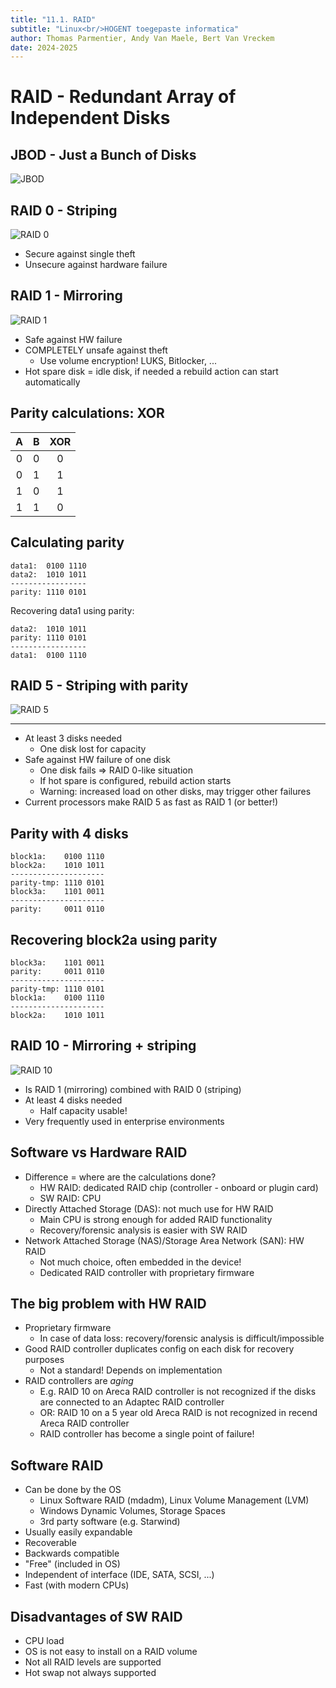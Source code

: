 ```yaml
---
title: "11.1. RAID"
subtitle: "Linux<br/>HOGENT toegepaste informatica"
author: Thomas Parmentier, Andy Van Maele, Bert Van Vreckem
date: 2024-2025
---
```


# RAID - Redundant Array of Independent Disks

## JBOD - Just a Bunch of Disks

![JBOD](assets/raid-jbod.png)

## RAID 0 - Striping

![RAID 0](assets/raid-0-striping.png)

- Secure against single theft
- Unsecure against hardware failure

## RAID 1 - Mirroring

![RAID 1](assets/raid-1-mirroring.gif)

- Safe against HW failure
- COMPLETELY unsafe against theft
    - Use volume encryption! LUKS, Bitlocker, ...
- Hot spare disk = idle disk, if needed a rebuild action can start automatically

## Parity calculations: XOR

|   A   |   B   |  XOR  |
| :---: | :---: | :---: |
|   0   |   0   |   0   |
|   0   |   1   |   1   |
|   1   |   0   |   1   |
|   1   |   1   |   0   |

## Calculating parity

```text
data1:  0100 1110
data2:  1010 1011
-----------------
parity: 1110 0101
```

Recovering data1 using parity:

```text
data2:  1010 1011
parity: 1110 0101
-----------------
data1:  0100 1110
```

## RAID 5 - Striping with parity

![RAID 5](assets/raid-5-parity.png)

---

- At least 3 disks needed
    - One disk lost for capacity
- Safe against HW failure of one disk
    - One disk fails ⇒ RAID 0-like situation
    - If hot spare is configured, rebuild action starts
    - Warning: increased load on other disks, may trigger other failures
- Current processors make RAID 5 as fast as RAID 1 (or better!)

## Parity with 4 disks

```text
block1a:    0100 1110
block2a:    1010 1011
---------------------
parity-tmp: 1110 0101
block3a:    1101 0011
---------------------
parity:     0011 0110
```

## Recovering block2a using parity

```text
block3a:    1101 0011
parity:     0011 0110
---------------------
parity-tmp: 1110 0101
block1a:    0100 1110
---------------------
block2a:    1010 1011
```

## RAID 10 - Mirroring + striping

![RAID 10](assets/raid-10.gif)

- Is RAID 1 (mirroring) combined with RAID 0 (striping)
- At least 4 disks needed
    - Half capacity usable!
- Very frequently used in enterprise environments

## Software vs Hardware RAID

- Difference = where are the calculations done?
    - HW RAID: dedicated RAID chip (controller - onboard or plugin card)
    - SW RAID: CPU
- Directly Attached Storage (DAS): not much use for HW RAID
    - Main CPU is strong enough for added RAID functionality
    - Recovery/forensic analysis is easier with SW RAID
- Network Attached Storage (NAS)/Storage Area Network (SAN): HW RAID
    - Not much choice, often embedded in the device!
    - Dedicated RAID controller with proprietary firmware

## The big problem with HW RAID

- Proprietary firmware
    - In case of data loss: recovery/forensic analysis is difficult/impossible
- Good RAID controller duplicates config on each disk for recovery purposes
    - Not a standard! Depends on implementation
- RAID controllers are *aging*
    - E.g. RAID 10 on Areca RAID controller is not recognized if the disks are connected to an Adaptec RAID controller
    - OR: RAID 10 on a 5 year old Areca RAID is not recognized in recend Areca RAID controller
    - RAID controller has become a single point of failure!

## Software RAID

- Can be done by the OS
    - Linux Software RAID (mdadm), Linux Volume Management (LVM)
    - Windows Dynamic Volumes, Storage Spaces
    - 3rd party software (e.g. Starwind)
- Usually easily expandable
- Recoverable
- Backwards compatible
- "Free" (included in OS)
- Independent of interface (IDE, SATA, SCSI, ...)
- Fast (with modern CPUs)

## Disadvantages of SW RAID

- CPU load
- OS is not easy to install on a RAID volume
- Not all RAID levels are supported
- Hot swap not always supported

